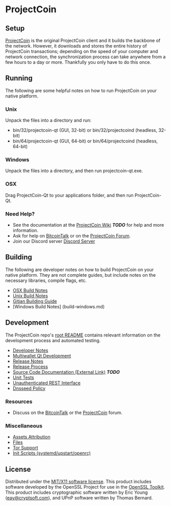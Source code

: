 ProjectCoin
=====================

Setup
---------------------
[ProjectCoin](http://projectcoin.net/wallet) is the original ProjectCoin client and it builds the backbone of the network. However, it downloads and stores the entire history of ProjectCoin transactions; depending on the speed of your computer and network connection, the synchronization process can take anywhere from a few hours to a day or more. Thankfully you only have to do this once.

Running
---------------------
The following are some helpful notes on how to run ProjectCoin on your native platform.

### Unix

Unpack the files into a directory and run:

- bin/32/projectcoin-qt (GUI, 32-bit) or bin/32/projectcoind (headless, 32-bit)
- bin/64/projectcoin-qt (GUI, 64-bit) or bin/64/projectcoind (headless, 64-bit)

### Windows

Unpack the files into a directory, and then run projectcoin-qt.exe.

### OSX

Drag ProjectCoin-Qt to your applications folder, and then run ProjectCoin-Qt.

### Need Help?

* See the documentation at the [ProjectCoin Wiki](https://en.projectcoin.net/wiki/Main_Page) ***TODO***
for help and more information.
* Ask for help on [BitcoinTalk](https://bitcointalk.org) or on the [ProjectCoin Forum](http://forum.projectcoin.net/).
* Join our Discord server [Discord Server](https://discord.gg/S9adMgS)

Building
---------------------
The following are developer notes on how to build ProjectCoin on your native platform. They are not complete guides, but include notes on the necessary libraries, compile flags, etc.

- [OSX Build Notes](build-osx.md)
- [Unix Build Notes](build-unix.md)
- [Gitian Building Guide](gitian-building.md)
- [Windows Build Notes] (build-windows.md)

Development
---------------------
The ProjectCoin repo's [root README](https://github.com/ProjectCoin-Core/ProjectCoin/blob/master/README.md) contains relevant information on the development process and automated testing.

- [Developer Notes](developer-notes.md)
- [Multiwallet Qt Development](multiwallet-qt.md)
- [Release Notes](release-notes.md)
- [Release Process](release-process.md)
- [Source Code Documentation (External Link)](https://dev.visucore.com/bitcoin/doxygen/) ***TODO***
- [Unit Tests](unit-tests.md)
- [Unauthenticated REST Interface](REST-interface.md)
- [Dnsseed Policy](dnsseed-policy.md)


### Resources

* Discuss on the [BitcoinTalk](https://bitcointalk.org/index.php?topic=1262920.0) or the [ProjectCoin](http://forum.projectcoin.net/) forum.

### Miscellaneous
- [Assets Attribution](assets-attribution.md)
- [Files](files.md)
- [Tor Support](tor.md)
- [Init Scripts (systemd/upstart/openrc)](init.md)

License
---------------------
Distributed under the [MIT/X11 software license](http://www.opensource.org/licenses/mit-license.php).
This product includes software developed by the OpenSSL Project for use in the [OpenSSL Toolkit](https://www.openssl.org/). This product includes
cryptographic software written by Eric Young ([eay@cryptsoft.com](mailto:eay@cryptsoft.com)), and UPnP software written by Thomas Bernard.
